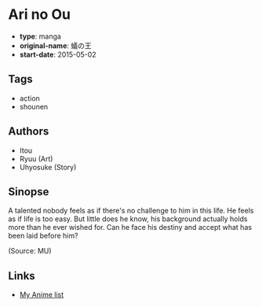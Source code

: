 # Ari no Ou

-   **type**: manga
-   **original-name**: 蟻の王
-   **start-date**: 2015-05-02

## Tags

-   action
-   shounen

## Authors

-   Itou
-   Ryuu (Art)
-   Uhyosuke (Story)

## Sinopse

A talented nobody feels as if there's no challenge to him in this life. He feels as if life is too easy. But little does he know, his background actually holds more than he ever wished for. Can he face his destiny and accept what has been laid before him?

(Source: MU)

## Links

-   [My Anime list](https://myanimelist.net/manga/100472/Ari_no_Ou)

